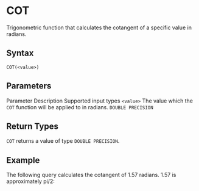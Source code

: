 # [](#cot)COT

Trigonometric function that calculates the cotangent of a specific value in radians.

## [](#syntax)Syntax

```
COT(<value>)
```

## [](#parameters)Parameters

Parameter Description Supported input types `<value>` The value which the `COT` function will be applied to in radians. `DOUBLE PRECISION`

## [](#return-types)Return Types

`COT` returns a value of type `DOUBLE PRECISION`.

## [](#example)Example

The following query calculates the cotangent of 1.57 radians. 1.57 is approximately pi/2: